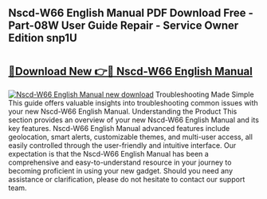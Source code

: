 ## Nscd-W66 English Manual PDF Download Free - Part-08W User Guide Repair - Service Owner Edition snp1U

# <h2><a href="http://cf15616.oget.top/?id=Nscd-W66+English+Manual">🔗Download New 👉🔴 Nscd-W66 English Manual</a></h2>

[![Nscd-W66 English Manual new download](https://i.imgur.com/5g1atiW.png)](http://cf15616.oget.top/?id=Nscd-W66+English+Manual)
Troubleshooting Made Simple This guide offers valuable insights into troubleshooting common issues with your new Nscd-W66 English Manual. Understanding the Product This section provides an overview of your new Nscd-W66 English Manual and its key features. Nscd-W66 English Manual advanced features include geolocation, smart alerts, customizable themes, and multi-user access, all easily controlled through the user-friendly and intuitive interface. Our expectation is that the Nscd-W66 English Manual has been a comprehensive and easy-to-understand resource in your journey to becoming proficient in using your new gadget. Should you need any assistance or clarification, please do not hesitate to contact our support team.
